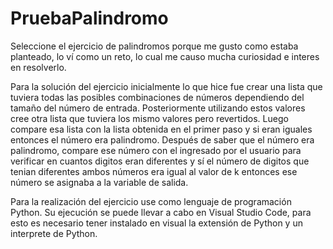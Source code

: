# PruebaPalindromo

Seleccione el ejercicio de palindromos porque me gusto como estaba planteado, lo ví como un reto, lo cual me causo mucha curiosidad e interes en resolverlo.

Para la solución del ejercicio inicialmente lo que hice fue crear una lista que tuviera todas las posibles combinaciones de números dependiendo del tamaño del número de entrada. Posteriormente utilizando estos valores cree otra lista que tuviera los mismo valores pero revertidos. Luego compare esa lista con la lista obtenida en el primer paso y si eran iguales entonces el número era palindromo. Después de saber que el número era palindromo, compare ese número con el ingresado por el usuario para verificar en cuantos digitos eran diferentes y sí el número de digitos que tenian diferentes ambos números era igual al valor de k entonces ese número se asignaba a la variable de salida. 

Para la realización del ejercicio use como lenguaje de programación Python. Su ejecución se puede llevar a cabo en Visual Studio Code, para esto es necesario tener instalado en visual la extensión de Python y un interprete de Python. 

